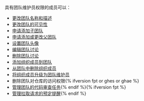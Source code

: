具有团队维护员权限的成员可以：

- [更改团队名称和描述](/articles/renaming-a-team)
- [更改团队的可见性](/articles/changing-team-visibility)
- [申请添加子团队](/articles/requesting-to-add-a-child-team)
- [申请添加或更改父团队](/articles/requesting-to-add-or-change-a-parent-team)
- [设置团队头像](/articles/setting-your-team-s-profile-picture)
- [编辑团队讨论](/articles/managing-disruptive-comments/#editing-a-comment)
- [删除团队讨论](/articles/managing-disruptive-comments/#deleting-a-comment)
- [添加组织成员到团队](/articles/adding-organization-members-to-a-team)
- [从团队中删除组织成员](/articles/removing-organization-members-from-a-team)
- [将组织成员升级为团队维护员](/articles/giving-team-maintainer-permissions-to-an-organization-member)
- 删除团队对仓库的访问权限{% ifversion fpt or ghes or ghae %}
- [管理团队的代码审查任务](/organizations/organizing-members-into-teams/managing-code-review-assignment-for-your-team){% endif %}{% ifversion fpt %}
- [管理拉取请求的预定提醒](/github/setting-up-and-managing-organizations-and-teams/managing-scheduled-reminders-for-pull-requests){% endif %}
